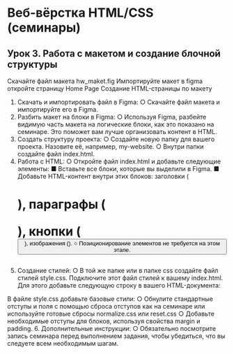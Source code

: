 # Веб-вёрстка HTML/CSS (семинары)
## Урок 3. Работа с макетом и создание блочной структуры

Скачайте файл макета hw_maket.fig
Импортируйте макет в figma
откройте страницу Home Page
Создание HTML-страницы по макету

1. Скачать и импортировать файл в Figma:
  ○ Скачайте файл макета и импортируйте его в Figma.
2. Разбить макет на блоки в Figma:
  ○ Используя Figma, разбейте видимую часть макета на логические блоки,
как это показано на семинаре. Это поможет вам лучше организовать
контент в HTML.
3. Создать структуру проекта:
  ○ Создайте новую папку для вашего проекта. Назовите её, например,
my-website.
  ○ Внутри папки создайте файл index.html.
4. Работа с HTML:
  ○ Откройте файл index.html и добавьте следующие элементы:
    ■ Вставьте все блоки, которые вы выделили в Figma.
    ■ Добавьте HTML-контент внутри этих блоков: заголовки (<h1>),
параграфы (<p>), кнопки (<button>), изображения (<img>).
  ○ Позиционирование элементов не требуется на этом этапе.
5. Создание стилей:
  ○ В той же папке или в папке css создайте файл стилей style.css.
Подключите этот файл стилей к вашему index.html. Для этого добавьте следующую
строку в <head> вашего HTML-документа:
<link rel="stylesheet" href="style.css">
В файле style.css добавьте базовые стили:
  ○ Обнулите стандартные отступы и поля с помощью сброса отступов как
на семинаре или используйте готовые сбросы normalize.css или reset.css
  ○ Добавьте необходимые отступы для блоков, используя свойства margin
и padding.
6. Дополнительные инструкции:
  ○ Обязательно посмотрите запись семинара перед выполнением задания,
чтобы убедиться, что вы следуете всем необходимым шагам.
